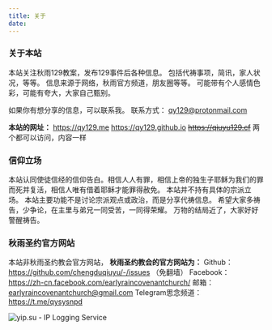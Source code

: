 ```yaml
---
title: 关于
date: 
---
```


### 关于本站

本站关注秋雨129教案，发布129事件后各种信息。
包括代祷事项，简讯，家人状况，等等。
信息来源于网络，秋雨官方频道，朋友圈等等。
可能带有个人感情色彩，可能有夸大，大家自己甄别。

如果你有想分享的信息，可以联系我。
联系方式： qy129@protonmail.com

**本站的网址：**
https://qy129.me
https://qy129.github.io
~~https://qiuyu129.cf~~
两个都可以访问，内容一样

### 信仰立场

本站认同使徒信经的信仰告白。相信人人有罪，相信上帝的独生子耶稣为我们的罪而死并复活，相信人唯有借着耶稣才能罪得赦免。
本站并不持有具体的宗派立场。
本站主要功能不是讨论宗派观点或政治，而是分享代祷信息。
希望大家多祷告，少争论，在主里与弟兄一同受苦，一同得荣耀。
万物的结局近了，大家好好警醒祷告。

### 秋雨圣约官方网站
本站非秋雨圣约教会官方网站，
**秋雨圣约教会的官方网站为：**
Github： https://github.com/chengduqiuyu/-/issues （免翻墙）
Facebook： https://zh-cn.facebook.com/earlyraincovenantchurch/
邮箱： earlyraincovenantchurch@gmail.com
Telegram思念频道：https://t.me/qysysnpd


<img src="https://yip.su/1WnpM6" alt="yip.su - IP Logging Service" border="0">

